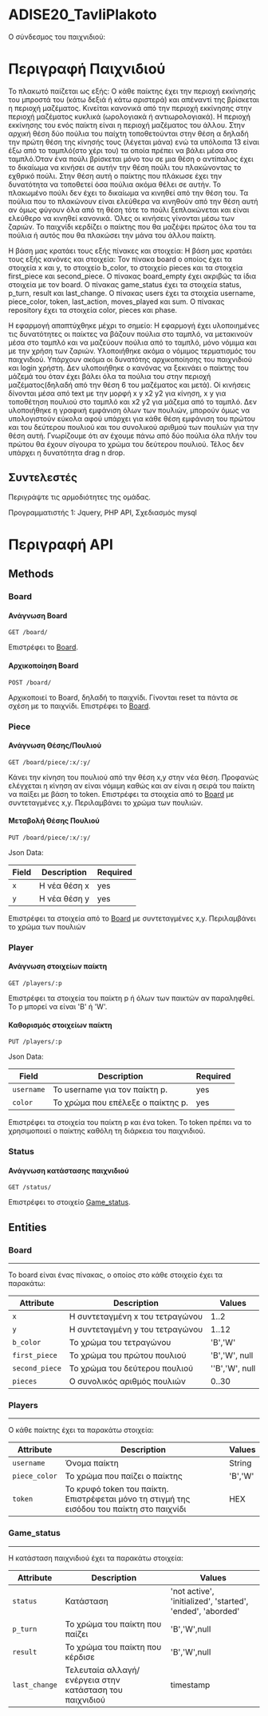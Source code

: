 # ADISE20_TavliPlakoto
Ο σύνδεσμος του παιχνιδιού:

# Περιγραφή Παιχνιδιού

Το πλακωτό παίζεται ως εξής: Ο κάθε παίκτης έχει την περιοχή εκκίνησής του μπροστά του (κάτω δεξιά ή κάτω αριστερά) και απέναντί της βρίσκεται η περιοχή μαζέματος. Κινείται κανονικά από την περιοχή εκκίνησης στην περιοχή μαζέματος κυκλικά (ωρολογιακά ή αντιωρολογιακά). Η περιοχή εκκίνησης του ενός παίκτη είναι η περιοχή μαζέματος του άλλου.
Στην αρχική θέση δύο πούλια του παίχτη τοποθετούνται στην θέση α δηλαδή την πρώτη θέση της κίνησής τους (λέγεται μάνα) ενώ τα υπόλοιπα 13 είναι έξω από το ταμπλό(στο χέρι του)
τα οποία πρέπει να βάλει μέσα στο ταμπλό.Όταν ένα πούλι βρίσκεται μόνο του σε μια θέση ο αντίπαλος έχει το δικαίωμα να κινήσει σε αυτήν την θέση πούλι του πλακώνοντας το εχθρικό πούλι. Στην θέση αυτή ο παίκτης που πλάκωσε έχει την δυνατότητα να τοποθετεί όσα πούλια ακόμα θέλει σε αυτήν. Το πλακωμένο πούλι δεν έχει το δικαίωμα να κινηθεί από την θέση του. Τα πούλια που το πλακώνουν είναι ελεύθερα να κινηθούν από την θέση αυτή αν όμως φύγουν όλα από τη θέση τότε το πούλι ξεπλακώνεται και είναι ελεύθερο να κινηθεί κανονικά. Όλες οι κινήσεις γίνονται μέσω των ζαριών. Το παιχνίδι κερδίζει ο παίκτης που θα μαζέψει πρώτος όλα του τα πούλια ή αυτός που θα πλακώσει την μάνα του άλλου παίκτη.

Η βάση μας κρατάει τους εξής πίνακες και στοιχεία: Η βάση μας κρατάει τους εξής κανόνες και στοιχεία: Τον πίνακα board ο οποίος έχει τα στοιχεία x και y, το στοιχείο b_color, το στοιχείο pieces και τα στοιχεία first_piece και second_piece. Ο πίνακας board_empty έχει ακριβώς τα ίδια στοιχεία με τον board. Ο πίνακας game_status έχει τα στοιχεία status, p_turn, result και last_change. Ο πίνακας users έχει τα στοιχεία username, piece_color, token, last_action, moves_played και sum. Ο πίνακας repository έχει τα στοιχεία color, pieces και phase.

Η εφαρμογή απαπτύχθηκε μέχρι το σημείο: Η εφαρμογή έχει υλοποιημένες τις δυνατότητες οι παίκτες να βάζουν πούλια στο ταμπλό, να μετακινούν μέσα στο ταμπλό και να μαζεύουν πούλια από το ταμπλό, μόνο νόμιμα και με την χρήση των ζαριών. Υλοποιήθηκε ακόμα ο νόμιμος τερματισμός του παιχνιδιού. Υπάρχουν ακόμα οι δυνατότης αρχικοποίησης του παιχνιδιού και login χρήστη. Δεν υλοποιήθηκε ο κανόνας να ξεκινάει ο παίκτης του μάζεμά του όταν έχει βάλει όλα τα πούλια του στην περιοχή μαζέματος(δηλαδή από την θέση 6 του μαζέματος και μετά). Oi κινήσεις δίνονται μέσα από text με την μορφή x y x2 y2 για κίνηση, x y για τοποθέτηση πουλιού στο ταμπλό και x2 y2 για μάζεμα από το ταμπλό. Δεν υλοποιήθηκε η γραφική εμφάνιση όλων των πουλιών, μπορούν όμως να υπολογιστούν εύκολα αφού υπάρχει για κάθε θέση εμφάνιση του πρώτου και του δεύτερου πουλιού και του συνολικού αριθμού των πουλιών για την θέση αυτή. Γνωρίζουμε ότι αν έχουμε πάνω από δύο πούλια όλα πλήν του πρώτου θα έχουν σίγουρα το χρώμα του δεύτερου πουλιού. Τέλος δεν υπάρχει η δυνατότητα drag n drop.

## Συντελεστές

Περιγράψτε τις αρμοδιότητες της ομάδας.

Προγραμματιστής 1: Jquery, PHP API, Σχεδιασμός mysql


# Περιγραφή API

## Methods


### Board
#### Ανάγνωση Board

```
GET /board/
```

Επιστρέφει το [Board](#Board).

#### Αρχικοποίηση Board
```
POST /board/
```

Αρχικοποιεί το Board, δηλαδή το παιχνίδι. Γίνονται reset τα πάντα σε σχέση με το παιχνίδι.
Επιστρέφει το [Board](#Board).

### Piece
#### Ανάγνωση Θέσης/Πουλιού

```
GET /board/piece/:x/:y/
```

Κάνει την κίνηση του πουλιού από την θέση x,y στην νέα θέση. Προφανώς ελέγχεται η κίνηση αν είναι νόμιμη καθώς και αν είναι η σειρά του παίκτη να παίξει με βάση το token.
Επιστρέφει τα στοιχεία από το [Board](#Board-1) με συντεταγμένες x,y.
Περιλαμβάνει το χρώμα των πουλιών.

#### Μεταβολή Θέσης Πουλιού

```
PUT /board/piece/:x/:y/
```
Json Data:

| Field             | Description                 | Required   |
| ----------------- | --------------------------- | ---------- |
| `x`               | Η νέα θέση x                | yes        |
| `y`               | Η νέα θέση y                | yes        |

Επιστρέφει τα στοιχεία από το [Board](#Board-1) με συντεταγμένες x,y.
Περιλαμβάνει το χρώμα των πουλιών

### Player

#### Ανάγνωση στοιχείων παίκτη
```
GET /players/:p
```

Επιστρέφει τα στοιχεία του παίκτη p ή όλων των παικτών αν παραληφθεί. Το p μπορεί να είναι 'B' ή 'W'.

#### Καθορισμός στοιχείων παίκτη
```
PUT /players/:p
```
Json Data:

| Field             | Description                 | Required   |
| ----------------- | --------------------------- | ---------- |
| `username`        | Το username για τον παίκτη p. | yes        |
| `color`           | To χρώμα που επέλεξε ο παίκτης p. | yes        |


Επιστρέφει τα στοιχεία του παίκτη p και ένα token. Το token πρέπει να το χρησιμοποιεί ο παίκτης καθόλη τη διάρκεια του παιχνιδιού.

### Status

#### Ανάγνωση κατάστασης παιχνιδιού
```
GET /status/
```

Επιστρέφει το στοιχείο [Game_status](#Game_status).



## Entities


### Board
---------

Το board είναι ένας πίνακας, ο οποίος στο κάθε στοιχείο έχει τα παρακάτω:


| Attribute                | Description                                  | Values                              |
| ------------------------ | -------------------------------------------- | ----------------------------------- |
| `x`                      | H συντεταγμένη x του τετραγώνου              | 1..2                                |
| `y`                      | H συντεταγμένη y του τετραγώνου              | 1..12                               |
| `b_color`                | To χρώμα του τετραγώνου                      | 'B','W'                             |
| `first_piece`            | To χρώμα του πρώτου πουλιού                  | 'B','W', null                       |
| `second_piece`           | To χρώμα του δεύτερου πουλιού                | ''B','W', null                      |
| `pieces`                 | Ο συνολικός αριθμός πουλιών                  | 0..30                               |


### Players
---------

O κάθε παίκτης έχει τα παρακάτω στοιχεία:


| Attribute                | Description                                  | Values                              |
| ------------------------ | -------------------------------------------- | ----------------------------------- |
| `username`               | Όνομα παίκτη                                 | String                              |
| `piece_color`            | To χρώμα που παίζει ο παίκτης                | 'B','W'                             |
| `token  `                | To κρυφό token του παίκτη. Επιστρέφεται μόνο τη στιγμή της εισόδου του παίκτη στο παιχνίδι | HEX |


### Game_status
---------

H κατάσταση παιχνιδιού έχει τα παρακάτω στοιχεία:


| Attribute                | Description                                  | Values                              |
| ------------------------ | -------------------------------------------- | ----------------------------------- |
| `status  `               | Κατάσταση             | 'not active', 'initialized', 'started', 'ended', 'aborded'     |
| `p_turn`                 | To χρώμα του παίκτη που παίζει        | 'B','W',null                              |
| `result`                 |  To χρώμα του παίκτη που κέρδισε |'B','W',null                              |
| `last_change`            | Τελευταία αλλαγή/ενέργεια στην κατάσταση του παιχνιδιού         | timestamp |

